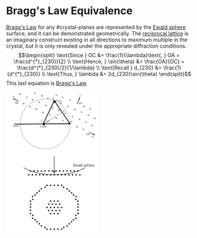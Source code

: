 # Bragg's Law Equivalence

[Bragg's Law](bragg-diffraction.md) for any #crystal-planes are represented by the [Ewald sphere](ewald-sphere.md) surface, and it can be demonstrated geometrically.
The [reciprocal lattice](reciprocal-lattice.md) is an imaginary construct existing in all directions to maximum multiple in the crystal, but it is only revealed under the appropriate diffraction conditions.
$$\begin{split}
\text{Since } OC &= \frac{1}{\lambda}\text{, } OA = \frac{d^{*}_{230}}{2} \\
\text{Hence, } \sin(\theta) &= \frac{OA}{OC} = \frac{d^{*}_{230}/2}{1/\lambda} \\
\text{Recall } d_{230} &= \frac{1}{d^{*}_{230}} \\
\text{Thus, } \lambda &= 2d_{230}\sin(\theta)
\end{split}$$
This last equation is [Bragg's Law](bragg-diffraction.md).

![](../../../attachments/lecture-16-tem-diffraction-patterns/braggs_law_equivalence_221028_152404_EST.png)